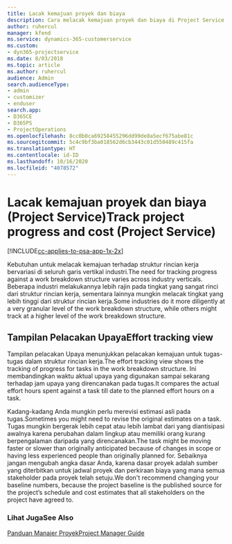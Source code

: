```yaml
---
title: Lacak kemajuan proyek dan biaya
description: Cara melacak kemajuan proyek dan biaya di Project Service
author: ruhercul
manager: kfend
ms.service: dynamics-365-customerservice
ms.custom:
- dyn365-projectservice
ms.date: 8/03/2018
ms.topic: article
ms.author: ruhercul
audience: Admin
search.audienceType:
- admin
- customizer
- enduser
search.app:
- D365CE
- D365PS
- ProjectOperations
ms.openlocfilehash: 8cc0b0ca69258455296dd99de8a5ecf675abe81c
ms.sourcegitcommit: 5c4c9bf3ba018562d6cb3443c01d550489c415fa
ms.translationtype: HT
ms.contentlocale: id-ID
ms.lasthandoff: 10/16/2020
ms.locfileid: "4078572"
---
```

# <a name="track-project-progress-and-cost-project-service"></a><span data-ttu-id="3c65c-103">Lacak kemajuan proyek dan biaya (Project Service)</span><span class="sxs-lookup"><span data-stu-id="3c65c-103">Track project progress and cost (Project Service)</span></span>

[!INCLUDE[cc-applies-to-psa-app-1x-2x](../includes/cc-applies-to-psa-app-1x-2x.md)]

<span data-ttu-id="3c65c-104">Kebutuhan untuk melacak kemajuan terhadap struktur rincian kerja bervariasi di seluruh garis vertikal industri.</span><span class="sxs-lookup"><span data-stu-id="3c65c-104">The need for tracking progress against a work breakdown structure varies across industry verticals.</span></span> <span data-ttu-id="3c65c-105">Beberapa industri melakukannya lebih rajin pada tingkat yang sangat rinci dari struktur rincian kerja, sementara lainnya mungkin melacak tingkat yang lebih tinggi dari struktur rincian kerja.</span><span class="sxs-lookup"><span data-stu-id="3c65c-105">Some industries do it more diligently at a very granular level of the work breakdown structure, while others might track at a higher level of the work breakdown structure.</span></span>  
  
## <a name="effort-tracking-view"></a><span data-ttu-id="3c65c-106">Tampilan Pelacakan Upaya</span><span class="sxs-lookup"><span data-stu-id="3c65c-106">Effort tracking view</span></span>  
<span data-ttu-id="3c65c-107">Tampilan pelacakan Upaya menunjukkan pelacakan kemajuan untuk tugas-tugas dalam struktur rincian kerja.</span><span class="sxs-lookup"><span data-stu-id="3c65c-107">The effort tracking view shows the tracking of progress for tasks in the work breakdown structure.</span></span> <span data-ttu-id="3c65c-108">Ini membandingkan waktu aktual upaya yang digunakan sampai sekarang terhadap jam upaya yang direncanakan pada tugas.</span><span class="sxs-lookup"><span data-stu-id="3c65c-108">It compares the actual effort hours spent against a task till date to the planned effort hours on a task.</span></span>  
  
<span data-ttu-id="3c65c-109">Kadang-kadang Anda mungkin perlu merevisi estimasi asli pada tugas.</span><span class="sxs-lookup"><span data-stu-id="3c65c-109">Sometimes you might need to revise the original estimates on a task.</span></span> <span data-ttu-id="3c65c-110">Tugas mungkin bergerak lebih cepat atau lebih lambat dari yang diantisipasi awalnya karena perubahan dalam lingkup atau memiliki orang kurang berpengalaman daripada yang direncanakan.</span><span class="sxs-lookup"><span data-stu-id="3c65c-110">The task might be moving faster or slower than originally anticipated because of changes in scope or having less experienced people than originally planned for.</span></span> <span data-ttu-id="3c65c-111">Sebaiknya jangan mengubah angka dasar Anda, karena dasar proyek adalah sumber yang diterbitkan untuk jadwal proyek dan perkiraan biaya yang mana semua stakeholder pada proyek telah setuju.</span><span class="sxs-lookup"><span data-stu-id="3c65c-111">We don't recommend changing your baseline numbers, because the project baseline is the published source for the project’s schedule and cost estimates that all stakeholders on the project have agreed to.</span></span>  
  
### <a name="see-also"></a><span data-ttu-id="3c65c-112">Lihat Juga</span><span class="sxs-lookup"><span data-stu-id="3c65c-112">See Also</span></span>  
 [<span data-ttu-id="3c65c-113">Panduan Manajer Proyek</span><span class="sxs-lookup"><span data-stu-id="3c65c-113">Project Manager Guide</span></span>](../psa/project-manager-guide.md)
